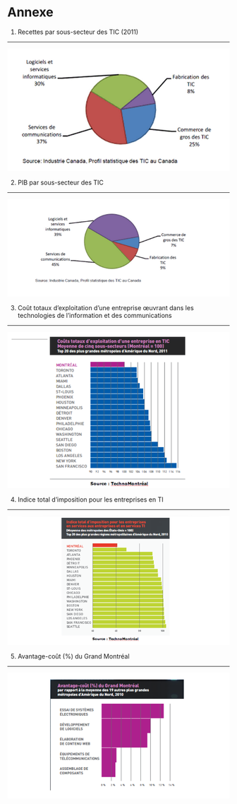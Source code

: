 Annexe
=================

1. Recettes par sous-secteur des TIC (2011) 
-----------

![](img/annexe1.png)

2. PIB par sous-secteur des TIC 
-----------

![](img/annexe2.png)

3. Coût totaux d’exploitation d’une entreprise œuvrant dans les technologies de l’information et des communications 
-----------

![](img/annexe3.png)

4. Indice total d’imposition pour les entreprises en TI
-----------

![](img/annexe4.png)

5. Avantage-coût (%) du Grand Montréal
-----------

![](img/annexe5.png)
